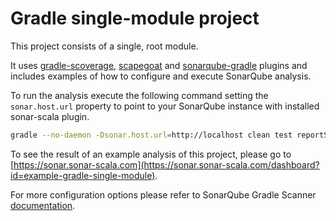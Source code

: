 Gradle single-module project
===

This project consists of a single, root module.

It uses [gradle-scoverage](https://github.com/scoverage/gradle-scoverage), [scapegoat](https://github.com/sksamuel/scapegoat#gradle) and [sonarqube-gradle](https://plugins.gradle.org/plugin/org.sonarqube) plugins and includes examples of how to configure and execute SonarQube analysis.

To run the analysis execute the following command setting the `sonar.host.url` property to point to your SonarQube instance with installed sonar-scala plugin.

```bash
gradle --no-daemon -Dsonar.host.url=http://localhost clean test reportScoverage sonarqube
```

To see the result of an example analysis of this project, please go to [https://sonar.sonar-scala.com](https://sonar.sonar-scala.com/dashboard?id=example-gradle-single-module).

For more configuration options please refer to SonarQube Gradle Scanner [documentation](https://docs.sonarqube.org/display/SCAN/Analyzing+with+SonarQube+Scanner+for+Gradle).
